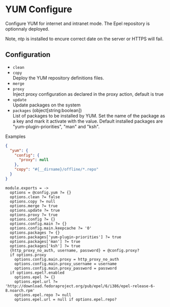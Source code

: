 
# YUM Configure

Configure YUM for internet and intranet mode. The Epel repository is optionnaly
deployed.

Note, ntp is installed to encure correct date on the server or HTTPS will fail.

## Configuration

*   `clean`   
*   `copy`   
    Deploy the YUM repository definitions files.   
*   `merge`   
*   `proxy`   
    Inject proxy configuration as declared in the proxy 
    action, default is true   
*   `update`   
    Update packages on the system   
*   `packages` (object[string:boolean])   
    List of packages to be installed by YUM. Set the name of the package as a
    key and mark it activate with the value. Default installed packages are
    "yum-plugin-priorities", "man" and "ksh".   

Examples

```json
{
  "yum": {
    "config": {
      "proxy": null
    },
    "copy": "#{__dirname}/offline/*.repo"
  }
}
```

    module.exports = ->
      options = @config.yum ?= {}
      options.clean ?= false
      options.copy ?= null
      options.merge ?= true
      options.update ?= true
      options.proxy ?= true
      options.config ?= {}
      options.config.main ?= {}
      options.config.main.keepcache ?= '0'
      options.packages ?= {}
      options.packages['yum-plugin-priorities'] ?= true
      options.packages['man'] ?= true
      options.packages['ksh'] ?= true
      {http_proxy_no_auth, username, password} = @config.proxy?
      if options.proxy
        options.config.main.proxy = http_proxy_no_auth
        options.config.main.proxy_username = username
        options.config.main.proxy_password = password
      if options.epel?.enabled
        options.epel ?= {}
        options.epel.url ?= 'http://download.fedoraproject.org/pub/epel/6/i386/epel-release-6-8.noarch.rpm'
        options.epel.repo ?= null
        options.epel.url = null if options.epel.repo?
